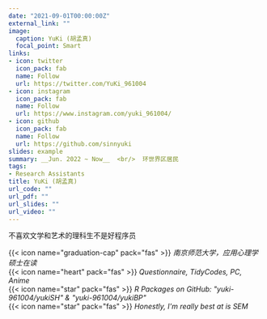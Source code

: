 ```yaml
---
date: "2021-09-01T00:00:00Z"
external_link: ""
image:
  caption: YuKi (胡孟真)
  focal_point: Smart
links:
- icon: twitter
  icon_pack: fab
  name: Follow
  url: https://twitter.com/YuKi_961004
- icon: instagram
  icon_pack: fab
  name: Follow
  url: https://www.instagram.com/yuki_961004/
- icon: github
  icon_pack: fab
  name: Follow
  url: https://github.com/sinnyuki
slides: example
summary: __Jun. 2022 ~ Now__  <br/>  环世界区居民
tags:
- Research Assistants
title: YuKi (胡孟真)
url_code: ""
url_pdf: ""
url_slides: ""
url_video: ""
---
```

不喜欢文学和艺术的理科生不是好程序员

{{< icon name="graduation-cap" pack="fas" >}} _南京师范大学，应用心理学硕士在读_  
{{< icon name="heart" pack="fas" >}} _Questionnaire, TidyCodes, PC, Anime_  
{{< icon name="star" pack="fas" >}} _R Packages on GitHub: "yuki-961004/yukiSH" & "yuki-961004/yukiBP"_  
{{< icon name="star" pack="fas" >}} _Honestly, I'm really best at is SEM_  